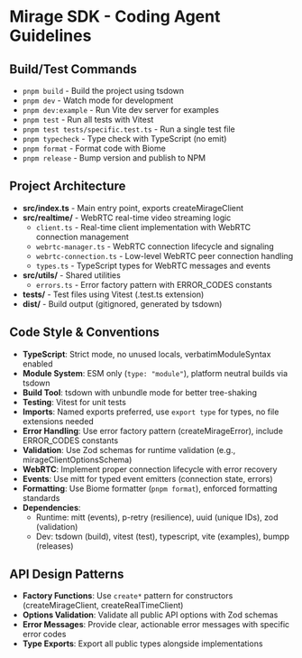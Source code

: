 # Mirage SDK - Coding Agent Guidelines

## Build/Test Commands
- `pnpm build` - Build the project using tsdown
- `pnpm dev` - Watch mode for development  
- `pnpm dev:example` - Run Vite dev server for examples
- `pnpm test` - Run all tests with Vitest
- `pnpm test tests/specific.test.ts` - Run a single test file
- `pnpm typecheck` - Type check with TypeScript (no emit)
- `pnpm format` - Format code with Biome
- `pnpm release` - Bump version and publish to NPM

## Project Architecture
- **src/index.ts** - Main entry point, exports createMirageClient
- **src/realtime/** - WebRTC real-time video streaming logic
  - `client.ts` - Real-time client implementation with WebRTC connection management
  - `webrtc-manager.ts` - WebRTC connection lifecycle and signaling
  - `webrtc-connection.ts` - Low-level WebRTC peer connection handling
  - `types.ts` - TypeScript types for WebRTC messages and events
- **src/utils/** - Shared utilities
  - `errors.ts` - Error factory pattern with ERROR_CODES constants
- **tests/** - Test files using Vitest (.test.ts extension)
- **dist/** - Build output (gitignored, generated by tsdown)

## Code Style & Conventions
- **TypeScript**: Strict mode, no unused locals, verbatimModuleSyntax enabled
- **Module System**: ESM only (`type: "module"`), platform neutral builds via tsdown
- **Build Tool**: tsdown with unbundle mode for better tree-shaking
- **Testing**: Vitest for unit tests
- **Imports**: Named exports preferred, use `export type` for types, no file extensions needed
- **Error Handling**: Use error factory pattern (createMirageError), include ERROR_CODES constants
- **Validation**: Use Zod schemas for runtime validation (e.g., mirageClientOptionsSchema)
- **WebRTC**: Implement proper connection lifecycle with error recovery
- **Events**: Use mitt for typed event emitters (connection state, errors)
- **Formatting**: Use Biome formatter (`pnpm format`), enforced formatting standards
- **Dependencies**: 
  - Runtime: mitt (events), p-retry (resilience), uuid (unique IDs), zod (validation)
  - Dev: tsdown (build), vitest (test), typescript, vite (examples), bumpp (releases)

## API Design Patterns
- **Factory Functions**: Use `create*` pattern for constructors (createMirageClient, createRealTimeClient)
- **Options Validation**: Validate all public API options with Zod schemas
- **Error Messages**: Provide clear, actionable error messages with specific error codes
- **Type Exports**: Export all public types alongside implementations
